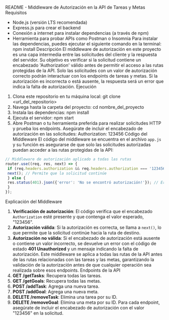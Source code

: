 README - Middleware de Autorización en la API de Tareas y Metas
Requisitos
- Node.js (versión LTS recomendada)
- Express.js para crear el backend
- Conexión a internet para instalar dependencias (a través de npm)
- Herramienta para probar APIs como Postman o Insomnia
Para instalar las dependencias, puedes ejecutar el siguiente comando en la terminal:
 npm install
Descripción
El middleware de autorización en este proyecto es una capa intermedia entre las solicitudes
del cliente y la respuesta del servidor. Su objetivo es verificar si la solicitud contiene un
encabezado 'Authorization' válido antes de permitir el acceso a las rutas protegidas de la API.
Solo las solicitudes con un valor de autorización correcto podrán interactuar con los endpoints de
tareas y metas.
Si la autorización es incorrecta o está ausente, la respuesta será un error que indica la falta de
autorización.
Ejecución
1. Clona este repositorio en tu máquina local:
 git clone <url_del_repositorio>
2. Navega hasta la carpeta del proyecto:
 cd nombre_del_proyecto
3. Instala las dependencias:
 npm install
4. Ejecuta el servidor:
 npm start
5. Abre Postman o tu herramienta preferida para realizar solicitudes HTTP y prueba los endpoints.
 Asegúrate de incluir el encabezado de autorización en las solicitudes:
 Authorization: 123456
Código del Middleware
El código del middleware se encuentra en el archivo `app.js` y su función es asegurarse de que solo
las solicitudes
autorizadas puedan acceder a las rutas protegidas de la API:
```javascript
// Middleware de autorización aplicado a todas las rutas
router.use((req, res, next) => {
 if (req.headers.authorization && req.headers.authorization === '123456') {
 next(); // Permite que la solicitud continúe
 } else {
 res.status(401).json({'error': 'No se encontró autorización!'}); // Error 401 por falta de autorización
 }
});
```
Explicación del Middleware
1. **Verificación de autorización**: El código verifica que el encabezado `Authorization` esté
presente y que contenga el valor esperado, "123456".
2. **Autorización válida**: Si la autorización es correcta, se llama a `next()`, lo que permite que la
solicitud continúe hacia la ruta de destino.
3. **Autorización no válida**: Si el encabezado de autorización está ausente o contiene un valor
incorrecto, se devuelve un error con el código de estado **401 Unauthorized** y un mensaje
indicando la falta de autorización.
Este middleware se aplica a todas las rutas de la API antes de las rutas relacionadas con las tareas
y las metas, garantizando la validación de la autorización antes de que cualquier operación sea
realizada sobre esos endpoints.
Endpoints de la API
1. **GET /getTasks**: Recupera todas las tareas.
2. **GET /getGoals**: Recupera todas las metas.
3. **POST /addTask**: Agrega una nueva tarea.
4. **POST /addGoal**: Agrega una nueva meta.
5. **DELETE /removeTask**: Elimina una tarea por su ID.
6. **DELETE /removeGoal**: Elimina una meta por su ID.
Para cada endpoint, asegúrate de incluir el encabezado de autorización con el valor "123456" en la
solicitud.
